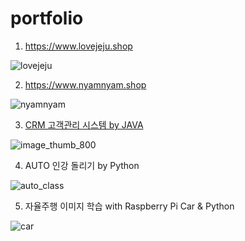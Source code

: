 # portfolio

1. https://www.lovejeju.shop

![lovejeju](https://user-images.githubusercontent.com/85912460/126598877-16900526-eb36-435a-8155-52f52a660bcc.jpg)

2. https://www.nyamnyam.shop

![nyamnyam](https://user-images.githubusercontent.com/85912460/126598964-5a165600-f7d6-4e6e-a4f6-a62a9fca7ed6.jpg)

3. [CRM 고객관리 시스템 by JAVA](https://www.miricanvas.com/v/1cg0uc)

![image_thumb_800](https://user-images.githubusercontent.com/85912460/126600418-68f4a504-5b8c-4966-981c-55e9c4974511.png)


4. AUTO 인강 돌리기 by Python

![auto_class](https://user-images.githubusercontent.com/85912460/126601873-87f81260-cfe3-47f1-bca9-748c0cbc4f58.jpg)

5. 자율주행 이미지 학습 with Raspberry Pi Car & Python

![car](https://user-images.githubusercontent.com/85912460/126601273-63c8bc21-38a6-4159-a95c-8af6db795aef.jpg)
